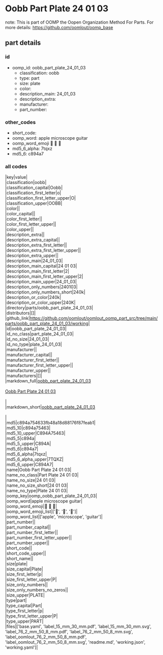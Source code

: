 # Oobb Part Plate 24 01 03  

note: This is part of OOMP the Oopen Organization Method For Parts. For more details: https://github.com/oomlout/oomp_base

##  part details





### id
* oomp_id: oobb_part_plate_24_01_03
  * classification: oobb
  * type: part
  * size: plate
  * color: 
  * description_main: 24_01_03
  * description_extra: 
  * manufacturer: 
  * part_number: 

### other_codes
* short_code: 
* oomp_word: apple microscope guitar
* oomp_word_emoji :apple: :microscope: :guitar:
* md5_6_alpha: 7tqxz
* md5_6: c894a7

### all codes 
|key|value|  
|classification|oobb|  
|classification_capital|Oobb|  
|classification_first_letter|o|  
|classification_first_letter_upper|O|  
|classification_upper|OOBB|  
|color||  
|color_capital||  
|color_first_letter||  
|color_first_letter_upper||  
|color_upper||  
|description_extra||  
|description_extra_capital||  
|description_extra_first_letter||  
|description_extra_first_letter_upper||  
|description_extra_upper||  
|description_main|24_01_03|  
|description_main_capital|24 01 03|  
|description_main_first_letter|2|  
|description_main_first_letter_upper|2|  
|description_main_upper|24_01_03|  
|description_only_numbers|240103|  
|description_only_numbers_short|240k|  
|description_or_color|240k|  
|description_or_color_upper|240K|  
|directory|parts/oobb_part_plate_24_01_03|  
|distributors|[]|  
|github_link|https://github.com/oomlout/oomlout_oomp_part_src/tree/main/parts/oobb_part_plate_24_01_03/working|  
|id|oobb_part_plate_24_01_03|  
|id_no_class|part_plate_24_01_03|  
|id_no_size|24_01_03|  
|id_no_type|plate_24_01_03|  
|manufacturer||  
|manufacturer_capital||  
|manufacturer_first_letter||  
|manufacturer_first_letter_upper||  
|manufacturer_upper||  
|manufacturers|[]|  
|markdown_full|[oobb_part_plate_24_01_03](https://github.com/oomlout/oomlout_oomp_part_src/tree/main/parts/oobb_part_plate_24_01_03/working)<br>[](https://github.com/oomlout/oomlout_oomp_part_src/tree/main/parts/oobb_part_plate_24_01_03/working)<br>[Oobb Part Plate 24 01 03](https://github.com/oomlout/oomlout_oomp_part_src/tree/main/parts/oobb_part_plate_24_01_03/working)<br><br>|  
|markdown_short|[oobb_part_plate_24_01_03](https://github.com/oomlout/oomlout_oomp_part_src/tree/main/parts/oobb_part_plate_24_01_03/working)<br><br>|  
|md5|c894a754633fb48a18d88176f87feab1|  
|md5_10|c894a75463|  
|md5_10_upper|C894A75463|  
|md5_5|c894a|  
|md5_5_upper|C894A|  
|md5_6|c894a7|  
|md5_6_alpha|7tqxz|  
|md5_6_alpha_upper|7TQXZ|  
|md5_6_upper|C894A7|  
|name|Oobb Part Plate 24 01 03|  
|name_no_class|Part Plate 24 01 03|  
|name_no_size|24 01 03|  
|name_no_size_short|24 01 03|  
|name_no_type|Plate 24 01 03|  
|oomp_key|oomp_oobb_part_plate_24_01_03|  
|oomp_word|apple microscope guitar|  
|oomp_word_emoji|:apple: :microscope: :guitar:|  
|oomp_word_emoji_list|[':apple:', ':microscope:', ':guitar:']|  
|oomp_word_list|['apple', 'microscope', 'guitar']|  
|part_number||  
|part_number_capital||  
|part_number_first_letter||  
|part_number_first_letter_upper||  
|part_number_upper||  
|short_code||  
|short_code_upper||  
|short_name||  
|size|plate|  
|size_capital|Plate|  
|size_first_letter|p|  
|size_first_letter_upper|P|  
|size_only_numbers||  
|size_only_numbers_no_zeros||  
|size_upper|PLATE|  
|type|part|  
|type_capital|Part|  
|type_first_letter|p|  
|type_first_letter_upper|P|  
|type_upper|PART|  
|files|['base.yaml', 'label_15_mm_30_mm.pdf', 'label_15_mm_30_mm.svg', 'label_76_2_mm_50_8_mm.pdf', 'label_76_2_mm_50_8_mm.svg', 'label_oomlout_76_2_mm_50_8_mm.pdf', 'label_oomlout_76_2_mm_50_8_mm.svg', 'readme.md', 'working.json', 'working.yaml']|  
